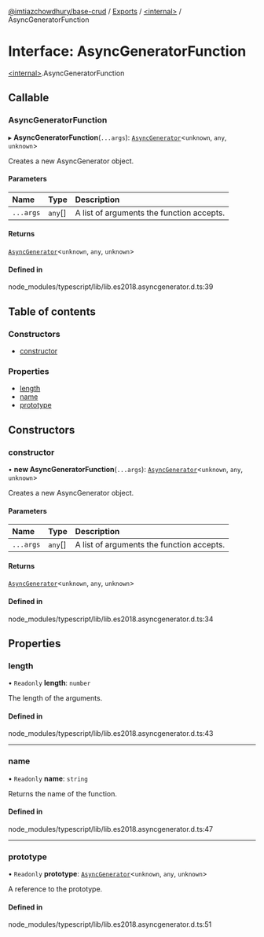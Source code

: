[@imtiazchowdhury/base-crud](../README.md) / [Exports](../modules.md) / [\<internal\>](../modules/internal_.md) / AsyncGeneratorFunction

# Interface: AsyncGeneratorFunction

[\<internal\>](../modules/internal_.md).AsyncGeneratorFunction

## Callable

### AsyncGeneratorFunction

▸ **AsyncGeneratorFunction**(`...args`): [`AsyncGenerator`](internal_.AsyncGenerator.md)\<`unknown`, `any`, `unknown`\>

Creates a new AsyncGenerator object.

#### Parameters

| Name | Type | Description |
| :------ | :------ | :------ |
| `...args` | `any`[] | A list of arguments the function accepts. |

#### Returns

[`AsyncGenerator`](internal_.AsyncGenerator.md)\<`unknown`, `any`, `unknown`\>

#### Defined in

node_modules/typescript/lib/lib.es2018.asyncgenerator.d.ts:39

## Table of contents

### Constructors

- [constructor](internal_.AsyncGeneratorFunction.md#constructor)

### Properties

- [length](internal_.AsyncGeneratorFunction.md#length)
- [name](internal_.AsyncGeneratorFunction.md#name)
- [prototype](internal_.AsyncGeneratorFunction.md#prototype)

## Constructors

### constructor

• **new AsyncGeneratorFunction**(`...args`): [`AsyncGenerator`](internal_.AsyncGenerator.md)\<`unknown`, `any`, `unknown`\>

Creates a new AsyncGenerator object.

#### Parameters

| Name | Type | Description |
| :------ | :------ | :------ |
| `...args` | `any`[] | A list of arguments the function accepts. |

#### Returns

[`AsyncGenerator`](internal_.AsyncGenerator.md)\<`unknown`, `any`, `unknown`\>

#### Defined in

node_modules/typescript/lib/lib.es2018.asyncgenerator.d.ts:34

## Properties

### length

• `Readonly` **length**: `number`

The length of the arguments.

#### Defined in

node_modules/typescript/lib/lib.es2018.asyncgenerator.d.ts:43

___

### name

• `Readonly` **name**: `string`

Returns the name of the function.

#### Defined in

node_modules/typescript/lib/lib.es2018.asyncgenerator.d.ts:47

___

### prototype

• `Readonly` **prototype**: [`AsyncGenerator`](internal_.AsyncGenerator.md)\<`unknown`, `any`, `unknown`\>

A reference to the prototype.

#### Defined in

node_modules/typescript/lib/lib.es2018.asyncgenerator.d.ts:51
